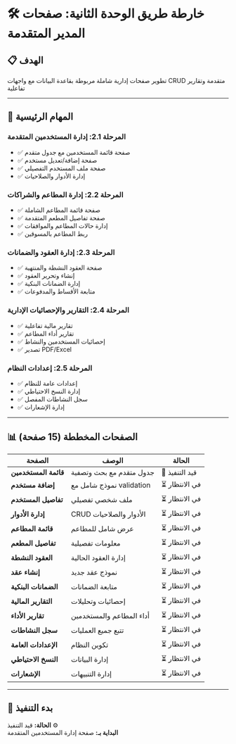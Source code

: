 # 🛠️ خارطة طريق الوحدة الثانية: صفحات المدير المتقدمة

## 📋 الهدف
تطوير صفحات إدارية شاملة مربوطة بقاعدة البيانات مع واجهات CRUD متقدمة وتقارير تفاعلية

---

## 🎯 المهام الرئيسية

### **المرحلة 2.1: إدارة المستخدمين المتقدمة**
- ✅ صفحة قائمة المستخدمين مع جدول متقدم
- ✅ صفحة إضافة/تعديل مستخدم
- ✅ صفحة ملف المستخدم التفصيلي
- ✅ إدارة الأدوار والصلاحيات

### **المرحلة 2.2: إدارة المطاعم والشراكات**
- ✅ صفحة قائمة المطاعم الشاملة
- ✅ صفحة تفاصيل المطعم المتقدمة
- ✅ إدارة حالات المطاعم والموافقات
- ✅ ربط المطاعم بالمسوقين

### **المرحلة 2.3: إدارة العقود والضمانات**
- ✅ صفحة العقود النشطة والمنتهية
- ✅ إنشاء وتحرير العقود
- ✅ إدارة الضمانات البنكية
- ✅ متابعة الأقساط والمدفوعات

### **المرحلة 2.4: التقارير والإحصائيات الإدارية**
- ✅ تقارير مالية تفاعلية
- ✅ تقارير أداء المطاعم
- ✅ إحصائيات المستخدمين والنشاط
- ✅ تصدير PDF/Excel

### **المرحلة 2.5: إعدادات النظام**
- ✅ إعدادات عامة للنظام
- ✅ إدارة النسخ الاحتياطي
- ✅ سجل النشاطات المفصل
- ✅ إدارة الإشعارات

---

## 📊 الصفحات المخططة (15 صفحة)

| الصفحة | الوصف | الحالة |
|---------|-------|--------|
| **قائمة المستخدمين** | جدول متقدم مع بحث وتصفية | 🚀 قيد التنفيذ |
| **إضافة مستخدم** | نموذج شامل مع validation | ⏳ في الانتظار |
| **تفاصيل المستخدم** | ملف شخصي تفصيلي | ⏳ في الانتظار |
| **إدارة الأدوار** | CRUD الأدوار والصلاحيات | ⏳ في الانتظار |
| **قائمة المطاعم** | عرض شامل للمطاعم | ⏳ في الانتظار |
| **تفاصيل المطعم** | معلومات تفصيلية | ⏳ في الانتظار |
| **العقود النشطة** | إدارة العقود الحالية | ⏳ في الانتظار |
| **إنشاء عقد** | نموذج عقد جديد | ⏳ في الانتظار |
| **الضمانات البنكية** | متابعة الضمانات | ⏳ في الانتظار |
| **التقارير المالية** | إحصائيات وتحليلات | ⏳ في الانتظار |
| **تقارير الأداء** | أداء المطاعم والمستخدمين | ⏳ في الانتظار |
| **سجل النشاطات** | تتبع جميع العمليات | ⏳ في الانتظار |
| **الإعدادات العامة** | تكوين النظام | ⏳ في الانتظار |
| **النسخ الاحتياطي** | إدارة البيانات | ⏳ في الانتظار |
| **الإشعارات** | إدارة التنبيهات | ⏳ في الانتظار |

---

## 🚀 بدء التنفيذ
**الحالة:** قيد التنفيذ ⚙️  
**البداية بـ:** صفحة إدارة المستخدمين المتقدمة
